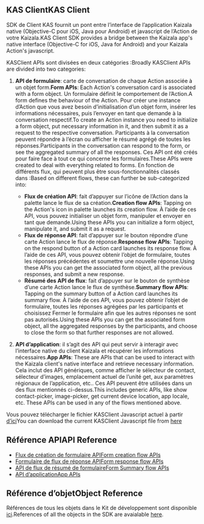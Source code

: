 ## <a name="kas-client"></a><span data-ttu-id="e63fd-101">KAS Client</span><span class="sxs-lookup"><span data-stu-id="e63fd-101">KAS Client</span></span>

<span data-ttu-id="e63fd-102">SDK de Client KAS fournit un pont entre l’interface de l’application Kaizala native (Objective-C pour iOS, Java pour Android) et javascript de l’Action de votre Kaizala.</span><span class="sxs-lookup"><span data-stu-id="e63fd-102">KAS Client SDK provides a bridge between the Kaizala app's native interface (Objective-C for iOS, Java for Android) and your Kaizala Action's javascript.</span></span>

<span data-ttu-id="e63fd-103">KASClient APIs sont divisées en deux catégories :</span><span class="sxs-lookup"><span data-stu-id="e63fd-103">Broadly KASClient APIs are divided into two categories:</span></span>
1.  <span data-ttu-id="e63fd-104">**API de formulaire**: carte de conversation de chaque Action associée à un objet form.</span><span class="sxs-lookup"><span data-stu-id="e63fd-104">**Form APIs**: Each Action's conversation card is associated with a form object.</span></span> <span data-ttu-id="e63fd-105">Un formulaire définit le comportement de l’Action.</span><span class="sxs-lookup"><span data-stu-id="e63fd-105">A form defines the behaviour of the Action.</span></span> <span data-ttu-id="e63fd-106">Pour créer une instance d’Action que vous avez besoin d’initialisation d’un objet form, insérer les informations nécessaires, puis l’envoyer en tant que demande à la conversation respectif.</span><span class="sxs-lookup"><span data-stu-id="e63fd-106">To create an Action instance you need to initialize a form object, put necessary information in it, and then submit it as a request to the respective conversation.</span></span> <span data-ttu-id="e63fd-107">Participants à la conversation peuvent répondre à l’écran ou afficher le résumé agrégé de toutes les réponses.</span><span class="sxs-lookup"><span data-stu-id="e63fd-107">Participants in the conversation can respond to the form, or see the aggregated summary of all the responses.</span></span> <span data-ttu-id="e63fd-108">Ces API ont été créés pour faire face à tout ce qui concerne les formulaires.</span><span class="sxs-lookup"><span data-stu-id="e63fd-108">These APIs were created to deal with everything related to forms.</span></span> <span data-ttu-id="e63fd-109">En fonction de différents flux, qui peuvent plus être sous-fonctionnalités classés dans :</span><span class="sxs-lookup"><span data-stu-id="e63fd-109">Based on different flows, these can further be sub-categorized into:</span></span>
    *   <span data-ttu-id="e63fd-110">**Flux de création API**: fait d’appuyer sur l’icône de l’Action dans la palette lance le flux de sa création.</span><span class="sxs-lookup"><span data-stu-id="e63fd-110">**Creation flow APIs**:  Tapping on the Action's icon in palette launches its creation flow.</span></span> <span data-ttu-id="e63fd-111">À l’aide de ces API, vous pouvez initialiser un objet form, manipuler et envoyer en tant que demande.</span><span class="sxs-lookup"><span data-stu-id="e63fd-111">Using these APIs you can initialize a form object, manipulate it, and submit it as a request.</span></span>
    *   <span data-ttu-id="e63fd-112">**Flux de réponse API**: fait d’appuyer sur le bouton répondre d’une carte Action lance le flux de réponse.</span><span class="sxs-lookup"><span data-stu-id="e63fd-112">**Response flow APIs**: Tapping on the respond button of a Action card launches its response flow.</span></span> <span data-ttu-id="e63fd-113">À l’aide de ces API, vous pouvez obtenir l’objet de formulaire, toutes les réponses précédentes et soumettre une nouvelle réponse.</span><span class="sxs-lookup"><span data-stu-id="e63fd-113">Using these APIs you can get the associated form object, all the previous responses, and submit a new response.</span></span>
    *   <span data-ttu-id="e63fd-114">**Résumé des API de flux**: fait d’appuyer sur le bouton de synthèse d’une carte Action lance le flux de synthèse.</span><span class="sxs-lookup"><span data-stu-id="e63fd-114">**Summary flow APIs**: Tapping on the summary button of a Action card launches its summary flow.</span></span> <span data-ttu-id="e63fd-115">À l’aide de ces API, vous pouvez obtenir l’objet de formulaire, toutes les réponses agrégées par les participants et choisissez Fermer le formulaire afin que les autres réponses ne sont pas autorisés.</span><span class="sxs-lookup"><span data-stu-id="e63fd-115">Using these APIs you can get the associated form object, all the aggregated responses by the participants, and choose to close the form so that further responses are not allowed.</span></span>
    
2.  <span data-ttu-id="e63fd-116">**API d’application**: il s’agit des API qui peut servir à interagir avec l’interface native du client Kaizala et récupérer les informations nécessaires.</span><span class="sxs-lookup"><span data-stu-id="e63fd-116">**App APIs**: These are APIs that can be used to interact with the Kaizala client's native interface and retrieve necessary information.</span></span> <span data-ttu-id="e63fd-117">Cela inclut des API génériques, comme afficher le sélecteur de contact, sélecteur d’images, emplacement actuel de l’unité get, aux paramètres régionaux de l’application, etc.. Ces API peuvent être utilisées dans un des flux mentionnés ci-dessus.</span><span class="sxs-lookup"><span data-stu-id="e63fd-117">This includes generic APIs, like show contact-picker, image-picker, get current device location, app locale, etc. These APIs can be used in any of the flows mentioned above.</span></span>

<span data-ttu-id="e63fd-118">Vous pouvez télécharger le fichier KASClient Javascript actuel à partir [d’ici](https://manage.kaiza.la/MiniApps/DownloadSDK)</span><span class="sxs-lookup"><span data-stu-id="e63fd-118">You can download the current KASClient Javascript file from [here](https://manage.kaiza.la/MiniApps/DownloadSDK)</span></span>

## <a name="api-reference"></a><span data-ttu-id="e63fd-119">Référence API</span><span class="sxs-lookup"><span data-stu-id="e63fd-119">API Reference</span></span>

*   [<span data-ttu-id="e63fd-120">Flux de création de formulaire API</span><span class="sxs-lookup"><span data-stu-id="e63fd-120">Form creation flow APIs</span></span>](form_creation.md)
*   [<span data-ttu-id="e63fd-121">Formulaire de flux de réponse API</span><span class="sxs-lookup"><span data-stu-id="e63fd-121">Form response flow APIs</span></span>](form_response.md)
*   [<span data-ttu-id="e63fd-122">API de flux de résumé de formulaire</span><span class="sxs-lookup"><span data-stu-id="e63fd-122">Form Summary flow APIs</span></span>](form_summary.md)
*   [<span data-ttu-id="e63fd-123">API d’application</span><span class="sxs-lookup"><span data-stu-id="e63fd-123">App APIs</span></span>](app.md)

## <a name="object-reference"></a><span data-ttu-id="e63fd-124">Référence d’objet</span><span class="sxs-lookup"><span data-stu-id="e63fd-124">Object Reference</span></span>

<span data-ttu-id="e63fd-125">Références de tous les objets dans le Kit de développement sont disponible [ici](objects.md).</span><span class="sxs-lookup"><span data-stu-id="e63fd-125">References of all the objects in the SDK are avaialable [here](objects.md).</span></span>
